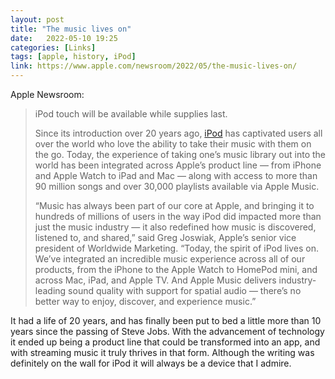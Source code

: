 ```yaml
---
layout: post
title: "The music lives on"
date:   2022-05-10 19:25
categories: [Links]
tags: [apple, history, iPod]
link: https://www.apple.com/newsroom/2022/05/the-music-lives-on/
---
```


Apple Newsroom:

>iPod touch will be available while supplies last.
>
>Since its introduction over 20 years ago, [iPod](https://www.apple.com/ipod-touch/) has captivated users all over the world who love the ability to take their music with them on the go. Today, the experience of taking one’s music library out into the world has been integrated across Apple’s product line — from iPhone and Apple Watch to iPad and Mac — along with access to more than 90 million songs and over 30,000 playlists available via Apple Music.
>
>“Music has always been part of our core at Apple, and bringing it to hundreds of millions of users in the way iPod did impacted more than just the music industry — it also redefined how music is discovered, listened to, and shared,” said Greg Joswiak, Apple’s senior vice president of Worldwide Marketing. “Today, the spirit of iPod lives on. We’ve integrated an incredible music experience across all of our products, from the iPhone to the Apple Watch to HomePod mini, and across Mac, iPad, and Apple TV. And Apple Music delivers industry-leading sound quality with support for spatial audio — there’s no better way to enjoy, discover, and experience music.”

It had a life of 20 years, and has finally been put to bed a little more than 10 years since the passing of Steve Jobs. With the advancement of technology it ended up being a product line that could be transformed into an app, and with streaming music it truly thrives in that form. Although the writing was definitely on the wall for iPod it will always be a device that I admire.
